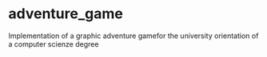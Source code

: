 # adventure_game
Implementation of a graphic adventure gamefor the university orientation of a computer scienze degree
